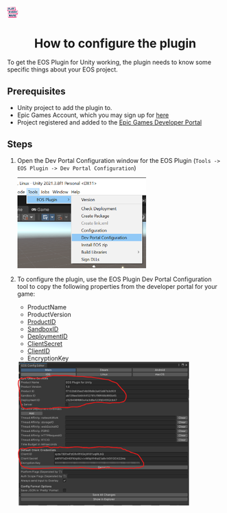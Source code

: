 <a href="/readme.md"><img src="/docs/images/PlayEveryWareLogo.gif" alt="README.md" width="5%"/></a>

# <div align="center">How to configure the plugin</div>

To get the EOS Plugin for Unity working, the plugin needs to know some specific things about your EOS project.

## Prerequisites
* Unity project to add the plugin to.
* Epic Games Account, which you may sign up for [here](https://dev.epicgames.com/portal/)
* Project registered and added to the [Epic Games Developer Portal](https://dev.epicgames.com/portal/)

## Steps

1. Open the Dev Portal Configuration window for the EOS Plugin (`Tools -> EOS Plugin -> Dev Portal Configuration`)
    
    <img src="images/dev-portal-configuration-editor-menu.png" width="300" />

2. To configure the plugin, use the EOS Plugin Dev Portal Configuration tool to copy the following properties from the developer portal for your game:

    * ProductName
    * ProductVersion
    * [ProductID](https://dev.epicgames.com/docs/services/en-US/Glossary/index.html#P?term=ProductId)
    * [SandboxID](https://dev.epicgames.com/docs/services/en-US/Glossary/index.html#S?term=SandboxId)
    * [DeploymentID](https://dev.epicgames.com/docs/services/en-US/Glossary/index.html#D?term=DeploymentId)
    * [ClientSecret](https://dev.epicgames.com/docs/services/en-US/Glossary/index.html#C?term=OAuth%20ClientSecret)
    * [ClientID](https://dev.epicgames.com/docs/services/en-US/Glossary/index.html#C?term=OAuth%20ClientId)
    * EncryptionKey

    <img src="images/dev-portal-configuration-window.png" width="400" />
    

